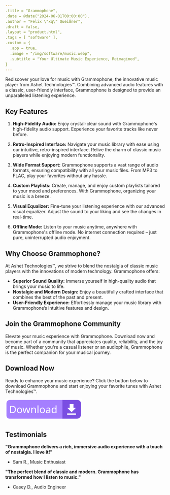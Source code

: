 ```yaml
---
.title = "Grammophone",
.date = @date("2024-06-01T00:00:00"),
.author = "Felix \"xq\" Queißner",
.draft = false,
.layout = "product.html",
.tags = [ "software" ],
.custom = {
  .app = true,
  .image = "/img/software/music.webp",
  .subtitle = "Your Ultimate Music Experience, Reimagined",
}
---
```


Rediscover your love for music with Grammophone, the innovative music player from Ashet Technologies™. Combining advanced audio features with a classic, user-friendly interface, Grammophone is designed to provide an unparalleled listening experience.

## Key Features

1. **High-Fidelity Audio:**
Enjoy crystal-clear sound with Grammophone's high-fidelity audio support. Experience your favorite tracks like never before.

2. **Retro-Inspired Interface:**
Navigate your music library with ease using our intuitive, retro-inspired interface. Relive the charm of classic music players while enjoying modern functionality.

3. **Wide Format Support:**
Grammophone supports a vast range of audio formats, ensuring compatibility with all your music files. From MP3 to FLAC, play your favorites without any hassle.

4. **Custom Playlists:**
Create, manage, and enjoy custom playlists tailored to your mood and preferences. With Grammophone, organizing your music is a breeze.

5. **Visual Equalizer:**
Fine-tune your listening experience with our advanced visual equalizer. Adjust the sound to your liking and see the changes in real-time.

6. **Offline Mode:**
Listen to your music anytime, anywhere with Grammophone's offline mode. No internet connection required – just pure, uninterrupted audio enjoyment.

## Why Choose Grammophone?

At Ashet Technologies™, we strive to blend the nostalgia of classic music players with the innovations of modern technology. Grammophone offers:

- **Superior Sound Quality:** Immerse yourself in high-quality audio that brings your music to life.
- **Nostalgic and Modern Design:** Enjoy a beautifully crafted interface that combines the best of the past and present.
- **User-Friendly Experience:** Effortlessly manage your music library with Grammophone’s intuitive features and design.

## Join the Grammophone Community

Elevate your music experience with Grammophone. Download now and become part of a community that appreciates quality, reliability, and the joy of music. Whether you're a casual listener or an audiophile, Grammophone is the perfect companion for your musical journey.

## Download Now

Ready to enhance your music experience? Click the button below to download Grammophone and start enjoying your favorite tunes with Ashet Technologies™.

[![Download Grammophone](download.svg)](javascript:install())

## Testimonials

**"Grammophone delivers a rich, immersive audio experience with a touch of nostalgia. I love it!"**
- Sam R., Music Enthusiast

**"The perfect blend of classic and modern. Grammophone has transformed how I listen to music."**
- Casey D., Audio Engineer
